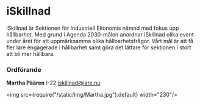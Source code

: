 # iSkillnad

iSkillnad är Sektionen för Industriell Ekonomis nämnd med fokus upp hållbarhet. Med grund i Agenda 2030-målen anordnar iSkillnad olika event under året för att uppmärksamma olika hållbarhetsfrågor. Vårt mål är att få fler Iare engagerade i hållbarhet samt göra det lättare för sektionen i stort att bli mer hållbara.

### Ordförande
__Martha Päären__ I-22 iskillnad@iare.nu

<img src={require("/static/img/Martha.jpg").default} width="230"/>